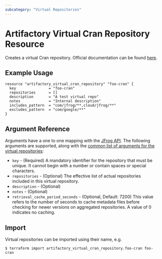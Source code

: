 ```yaml
---
subcategory: "Virtual Repositories"
---
```

# Artifactory Virtual Cran Repository Resource

Creates a virtual Cran repository.
Official documentation can be found [here](https://www.jfrog.com/confluence/display/JFROG/CRAN+Repositories#CRANRepositories-VirtualRepositories).

## Example Usage

```hcl
resource "artifactory_virtual_cran_repository" "foo-cran" {
  key               = "foo-cran"
  repositories      = []
  description       = "A test virtual repo"
  notes             = "Internal description"
  includes_pattern  = "com/jfrog/**,cloud/jfrog/**"
  excludes_pattern  = "com/google/**"
}
```

## Argument Reference

Arguments have a one to one mapping with the [JFrog API](https://www.jfrog.com/confluence/display/RTF/Repository+Configuration+JSON). 
The following arguments are supported, along with the [common list of arguments for the virtual repositories](virtual.md):

* `key` - (Required) A mandatory identifier for the repository that must be unique. It cannot begin with a number or
  contain spaces or special characters.
* `repositories` - (Optional) The effective list of actual repositories included in this virtual repository.
* `description` - (Optional)
* `notes` - (Optional)
* `retrieval_cache_period_seconds` - (Optional, Default: 7200) This value refers to the number of seconds to cache metadata files before checking for newer versions on aggregated repositories. A value of 0 indicates no caching.

## Import

Virtual repositories can be imported using their name, e.g.

```
$ terraform import artifactory_virtual_cran_repository.foo-cran foo-cran
```
